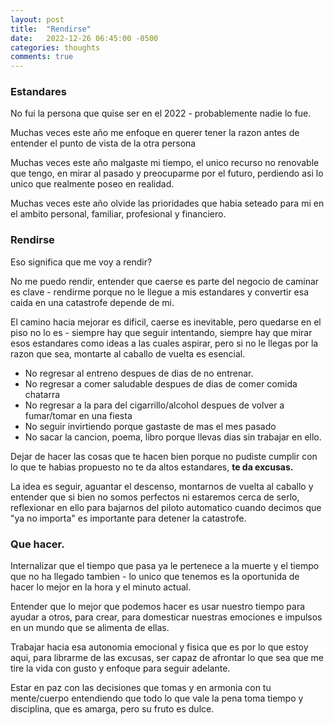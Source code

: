 ```yaml
---
layout: post
title:  "Rendirse"
date:   2022-12-26 06:45:00 -0500
categories: thoughts
comments: true
---
```


### Estandares
No fui la persona que quise ser en el 2022 - probablemente nadie lo fue.

Muchas veces este año me enfoque en querer tener la razon antes de entender el punto de vista de la otra persona

Muchas veces este año malgaste mi tiempo, el unico recurso no renovable que tengo, en mirar al pasado y preocuparme por el futuro, perdiendo asi lo unico que realmente poseo en realidad.

Muchas veces este año olvide las prioridades que habia seteado para mi en el ambito personal, familiar, profesional y financiero.
### Rendirse
Eso significa que me voy a rendir?

No me puedo rendir, entender que caerse es parte del negocio de caminar es clave - rendirme porque no le llegue a mis estandares y  convertir esa caida en una catastrofe depende de mi.

El camino hacia mejorar es dificil, caerse es inevitable, pero quedarse en el piso no lo es - siempre hay que seguir intentando, siempre hay que mirar esos estandares como ideas a las cuales aspirar, pero si no le llegas por la razon que sea, montarte al caballo de vuelta es esencial.

- No regresar al entreno despues de dias de no entrenar.
- No regresar a comer saludable despues de dias de comer comida chatarra
- No regresar a la para del cigarrillo/alcohol despues de volver a fumar/tomar en una fiesta
- No seguir invirtiendo porque gastaste de mas el mes pasado
- No sacar la cancion, poema, libro porque llevas dias sin trabajar en ello.

Dejar de hacer las cosas que te hacen bien porque no pudiste cumplir con lo que te habias propuesto no te da altos estandares, **te da excusas.**

La idea es seguir, aguantar el descenso, montarnos de vuelta al caballo y entender que si bien no somos perfectos ni estaremos cerca de serlo, reflexionar en ello para bajarnos del piloto automatico cuando decimos que "ya no importa" es importante para detener la catastrofe.
### Que hacer.
Internalizar que el tiempo que pasa ya le pertenece a la muerte y el tiempo que no ha llegado tambien - lo unico que tenemos es la oportunida de hacer lo mejor en la hora y el minuto actual.

Entender que lo mejor que podemos hacer es usar nuestro tiempo para ayudar a otros, para crear, para domesticar nuestras emociones e impulsos en un mundo que se alimenta de ellas.

Trabajar hacia esa autonomia emocional y fisica que es por lo que estoy aqui, para librarme de las excusas, ser capaz de afrontar lo que sea que me tire la vida con gusto y enfoque para seguir adelante.

Estar en paz con las decisiones que tomas y en armonia con tu mente/cuerpo entendiendo que todo lo que vale la pena toma tiempo y disciplina, que es amarga, pero su fruto es dulce.

